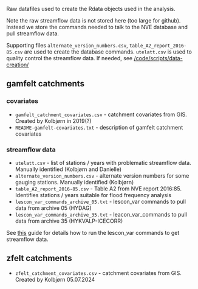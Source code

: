 Raw datafiles used to create the Rdata objects used in the analysis.

Note the raw streamflow data is not stored here (too large for github). Instead we store the commands needed to talk to the NVE database and pull streamflow data. 

Supporting files `alternate_version_numbers.csv`, `table_A2_report_2016-85.csv` are used to create the database commands. `utelatt.csv` is used to quality control the streamflow data. If needed, see [/code/scripts/data-creation/](/code/scripts/data-creation/)

 ## gamfelt catchments

 ### covariates
 - `gamfelt_catchment_covariates.csv` - catchment covariates from GIS. Created by Kolbjørn in 2019(?)
 - `README-gamfelt-covariates.txt` - description of gamfelt catchment covariates

 ### streamflow data
 - `utelatt.csv` - list of stations / years with problematic streamflow data. Manually identified (Kolbjørn and Danielle)
 - `alternate_version_numbers.csv` - alternate version numbers for some gauging stations. Manually identified (Kolbjørn)
 - `table_A2_report_2016-85.csv` - Table A2 from NVE report 2016:85. Identifies stations / years suitable for flood frequency analysis 
 - `lescon_var_commands_archive_05.txt` - lescon_var commands to pull data from archive 05 (HYDAG)
 - `lescon_var_commands_archive_35.txt` - leacon_var_commands to pull data from archive 35 (HYKVALP-ICECORR)

See [this](/data/how-to/hvordan_henter_jeg_data_med_lescon_var.md) guide for details how to run the lescon_var commands to get streamflow data.

## zfelt catchments
 - `zfelt_catchment_covariates.csv` - catchment covariates from GIS. Created by Kolbjørn 05.07.2024
